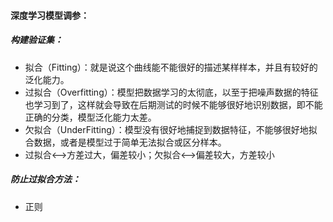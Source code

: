 #### 深度学习模型调参：

##### 构建验证集：

* 拟合（Fitting）：就是说这个曲线能不能很好的描述某样样本，并且有较好的泛化能力。
* 过拟合（Overfitting）：模型把数据学习的太彻底，以至于把噪声数据的特征也学习到了，这样就会导致在后期测试的时候不能够很好地识别数据，即不能正确的分类，模型泛化能力太差。
* 欠拟合（UnderFitting）：模型没有很好地捕捉到数据特征，不能够很好地拟合数据，或者是模型过于简单无法拟合或区分样本。
* 过拟合<——>方差过大，偏差较小；欠拟合<——>偏差较大，方差较小

##### 防止过拟合方法：

* 正则



